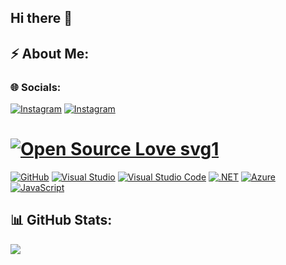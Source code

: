 ## Hi there 👋

## ⚡ About Me:

### 🌐 Socials:

[![Instagram](https://img.shields.io/badge/LinkedIn-blue?logo=linkedIn&style=plastic)](https://www.linkedin.com/in/rado%C5%A1-raj%C4%8Di%C4%87/)
[![Instagram](https://img.shields.io/badge/Instagram-%23E4405F.svg?logo=Instagram&logoColor=white&style=plastic)](https://instagram.com/r_r_a_d_o_s) 


# [![Open Source Love svg1](https://badges.frapsoft.com/os/v1/open-source.svg?v=103)](https://github.com/ellerbrock/open-source-badges/)
[![GitHub](https://img.shields.io/badge/--181717?logo=github&logoColor=ffffff&style=plastic)](https://github.com/)
[![Visual Studio](https://img.shields.io/badge/--6C33AF?logo=visual%20studio&style=plastic)](https://visualstudio.microsoft.com/)
[![Visual Studio Code](https://img.shields.io/badge/--007ACC?logo=visual%20studio%20code&logoColor=ffffff&style=plastic)](https://code.visualstudio.com/)
[![.NET](https://img.shields.io/badge/--512BD4?logo=.net&logoColor=ffffff&style=plastic)](https://dotnet.microsoft.com/)
[![Azure](https://badgen.net/badge/icon/azure?icon=azure&label)](https://azure.microsoft.com)
[![JavaScript](https://img.shields.io/badge/--F7DF1E?logo=javascript&logoColor=000&style=plastic)](https://www.javascript.com/)



## 📊 GitHub Stats:

[![](https://visitcount.itsvg.in/api?id=RRADOS&icon=7&color=0)](https://visitcount.itsvg.in)

